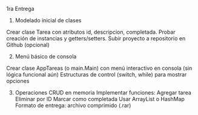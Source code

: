 1ra Entrega

1. Modelado inicial de clases

Crear clase Tarea con atributos id, descripcion, completada.
Probar creación de instancias y getters/setters.
Subir proyecto a repositorio en Github (opcional)


2. Menú básico de consola

Crear clase AppTareas (o main.Main) con menú interactivo en consola (sin lógica funcional aún)
Estructuras de control (switch, while) para mostrar opciones


3. Operaciones CRUD en memoria
   Implementar funciones:
   Agregar tarea
   Eliminar por ID
   Marcar como completada
   Usar ArrayList o HashMap
   Formato de entrega: archivo comprimido (.rar)